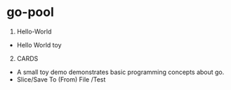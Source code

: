 # go-pool
1. Hello-World
* Hello World toy
2. CARDS
* A small toy demo demonstrates basic programming concepts about go.
* Slice/Save To (From) File /Test

